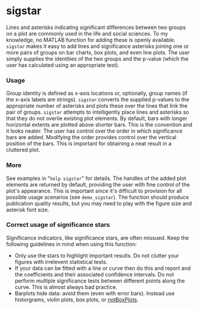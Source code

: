 # sigstar

Lines and asterisks indicating significant differences between two groups on a plot are commonly used in the life and social sciences. 
To my knowledge, no MATLAB function for adding these is openly available.
`sigstar` makes it easy to add lines and significance asterisks joining one or more pairs of groups on bar charts, box plots, and even line plots. The user simply supplies the identities of the two groups and the p-value 
(which the user has calculated using an appropriate test). 

### Usage
Group identity is defined as x-axis locations or, optionally, group names (if the x-axis labels are strings). 
`sigstar` converts the supplied p-values to the appropriate number of asterisks and plots these over the lines that link the pair of groups.
`sigstar` attempts to intelligently place lines and asterisks so that they do not overlie existing plot elements. 
By default, bars with longer horizontal extents are plotted above shorter bars. 
This is the convention and it looks neater. 
The user has control over the order in which significance bars are added. 
Modifying the order provides control over the vertical position of the bars. 
This is important for obtaining a neat result in a cluttered plot.

### More
See examples in "`help sigstar`" for details.
The handles of the added plot elements are returned by default, providing the user with fine control of the plot's appearance. 
This is important since it's difficult to provision for all possible usage scenarios (see `demo_sigstar`).
The function should produce publication quality results, but you may need to play with the figure size and asterisk font size.

### Correct usage of significance stars
Significance indicators, like significance stars, are often missued. 
Keep the following guidelines in mind when using this function:
* Only use the stars to highlight important results. Do not clutter your figures with irrelevent statistical tests. 
* If your data can be fitted with a line or curve then do this and report and the coefficients and their associated confidence intervals. Do not perform multiple significance tests between different points along the curve. This is almost always bad practice. 
* Barplots hide data: avoid them (even with error bars). Instead use historgrams, violin plots, box plots, or [notBoxPlots](https://github.com/raacampbell/notBoxPlot).
